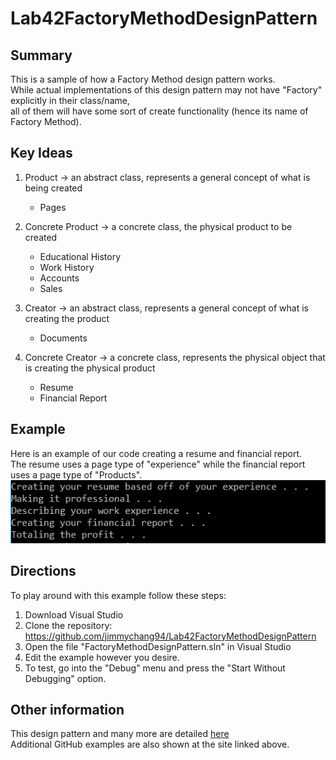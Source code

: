 # Lab42FactoryMethodDesignPattern

## Summary
This is a sample of how a Factory Method design pattern works.  
While actual implementations of this design pattern may not have "Factory" explicitly in their class/name,  
all of them will have some sort of create functionality (hence its name of Factory Method).  

## Key Ideas  
1. Product -> an abstract class, represents a general concept of what is being created  
	- Pages

2. Concrete Product -> a concrete class, the physical product to be created  
	- Educational History  
	- Work History  
	- Accounts  
	- Sales  

3. Creator -> an abstract class, represents a general concept of what is creating the product  
	- Documents  

4. Concrete Creator -> a concrete class, represents the physical object that is creating the physical product  
	- Resume  
	- Financial Report  


## Example
Here is an example of our code creating a resume and financial report.  
The resume uses a page type of "experience" while the financial report uses a page type of "Products".  
![Example of Factory Method](exampleOfFactoryMethod.PNG)  

## Directions
To play around with this example follow these steps:
1. Download Visual Studio  
2. Clone the repository: https://github.com/jimmychang94/Lab42FactoryMethodDesignPattern  
3. Open the file "FactoryMethodDesignPattern.sln" in Visual Studio
4. Edit the example however you desire.  
5. To test, go into the "Debug" menu and press the "Start Without Debugging" option.  

## Other information
This design pattern and many more are detailed [here](https://www.exceptionnotfound.net/introducing-the-daily-design-pattern/)  
Additional GitHub examples are also shown at the site linked above.  